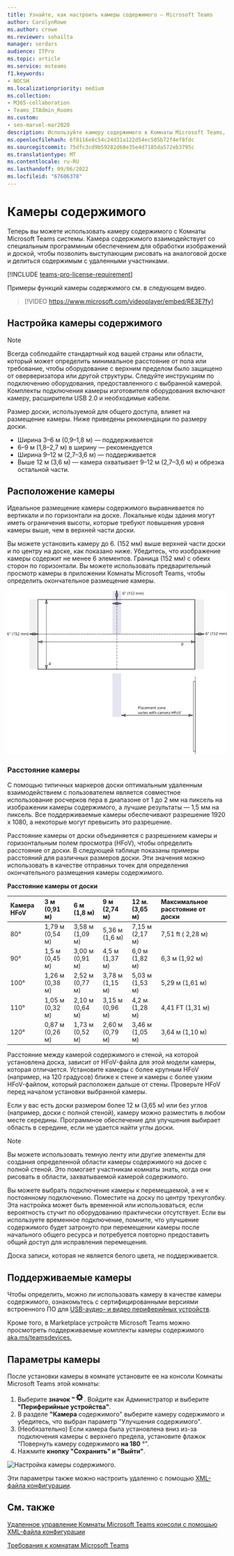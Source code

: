 ```yaml
---
title: Узнайте, как настроить камеры содержимого — Microsoft Teams
author: CarolynRowe
ms.author: crowe
ms.reviewer: sohailta
manager: serdars
audience: ITPro
ms.topic: article
ms.service: msteams
f1.keywords:
- NOCSH
ms.localizationpriority: medium
ms.collection:
- M365-collaboration
- Teams_ITAdmin_Rooms
ms.custom:
- seo-marvel-mar2020
description: Используйте камеру содержимого в Комнаты Microsoft Teams, которая взаимодействует с программой обработки изображений, чтобы выступающие рисовать на аналоговой доске.
ms.openlocfilehash: 6f8116e8c54c24d31a122d54ec505b72f4ef8fdc
ms.sourcegitcommit: 75dfc3cd9b59282d68e35e4d7185da572eb3795c
ms.translationtype: MT
ms.contentlocale: ru-RU
ms.lasthandoff: 09/06/2022
ms.locfileid: "67606378"
---
```

# <a name="content-cameras"></a>Камеры содержимого

Теперь вы можете использовать камеру содержимого с Комнаты Microsoft Teams системы. Камера содержимого взаимодействует со специальным программным обеспечением для обработки изображений и доской, чтобы позволить выступающим рисовать на аналоговой доске и делиться содержимым с удаленными участниками.

[!INCLUDE [teams-pro-license-requirement](../includes/teams-pro-license-requirement.md)]

Примеры функций камеры содержимого см. в следующем видео.

> [!VIDEO https://www.microsoft.com/videoplayer/embed/RE3E7fy]

## <a name="set-up-a-content-camera"></a>Настройка камеры содержимого

> [!NOTE]
> Всегда соблюдайте стандартный код вашей страны или области, который может определить минимальное расстояние от пола или требование, чтобы оборудование с верхним пределом было защищено от оверверизатора или другой структуры. Следуйте инструкциям по подключению оборудования, предоставленного с выбранной камерой. Комплекты подключения камеры изготовителя оборудования включают камеру, расширители USB 2.0 и необходимые кабели.

Размер доски, используемой для общего доступа, влияет на размещение камеры. Ниже приведены рекомендации по размеру доски.

- Ширина 3–6 м (0,9–1,8 м) — поддерживается
- 6–9 м (1,8–2,7 м) в ширину — рекомендуется
- Ширина 9–12 м (2,7–3,6 м) — поддерживается
- Выше 12 м (3,6 м) — камера охватывает 9–12 м (2,7–3,6 м) и обрезка остальной части.

## <a name="camera-location"></a>Расположение камеры

Идеальное размещение камеры содержимого выравнивается по вертикали и по горизонтали на доске. Локальные коды здания могут иметь ограничения высоты, которые требуют повышения уровня камеры выше, чем в верхней части доски.

Вы можете установить камеру до 6. (152 мм) выше верхней части доски и по центру на доске, как показано ниже. Убедитесь, что изображение камеры содержит не менее 6 элементов. Граница (152 мм) с обеих сторон по горизонтали. Вы можете использовать предварительный просмотр камеры в приложении Комнаты Microsoft Teams, чтобы определить окончательное размещение камеры.

![Схема размещения камеры содержимого.](../media/Magic-whiteboard.png)

### <a name="camera-distances"></a>Расстояние камеры

С помощью типичных маркеров доски оптимальным удаленным взаимодействием с пользователем является совместное использование росчерков пера в диапазоне от 1 до 2 мм на пиксель на изображении камеры содержимого, а лучшие результаты — 1,5 мм на пиксель. Все поддерживаемые камеры обеспечивают разрешение 1920 x 1080, а некоторые могут превысить это разрешение.

Расстояние камеры от доски объединяется с разрешением камеры и горизонтальным полем просмотра (HFoV), чтобы определить расстояние от доски. В следующей таблице показаны примеры расстояний для различных размеров доски. Эти значения можно использовать в качестве отправных точек для определения окончательного размещения камеры содержимого.

**Расстояние камеры от доски**

| Камера HFoV |3 м (0,91 м)     | 6 м (1,8 м)    | 9 м (2,74 м)        |12 м.  (3,65 м)         | Максимальное расстояние от доски  |
|:---         |:---               |:---                |:---                 |:---             | :--- |
| 80°         | 1,79 м (0,54 м) | 3,58 м (1,09 м)  | 5,36 м (1,6 м)    |7,15 м (2,17 м) |7,51 ft ( 2,28 м) |
| 90°         | 1,5 м (0,45 м) | 3,00 м (0,91 м)   | 4,5 м (1,37 м)    |6,0 м (1,82 м)    |6,3 м (1,92 м) |
| 100°        | 1,26 м (0,38 м)| 2,52 м (0,77 м)   | 3,78 м (1,15 м)   |5,03 м (1,53 м)   |5,29 м (1,61 м) |
| 110°        | 1,05 м (0,32 м)| 2,10 м (0,64 м)   | 3,15 м (0,96 м)   |4,2 м (1,28 м)    |4,41 FT (1,31 м) |
| 120°        | 0,87 м (0,26 м)| 1,73 м (0,52 м)   | 2,60 м (0,79 м)   |3,46 м (1,05 м)   |3,64 м (1,10 м) |
             

Расстояние между камерой содержимого и стеной, на которой установлена доска, зависит от HFoV-файла для этой модели камеры, которая отличается. Установите камеры с более крупным HFoV (например, на 120 градусов) ближе к стене и камеры с более узким HFoV-файлом, который расположен дальше от стены. Проверьте HFoV перед началом установки выбранной камеры.

Если у вас есть доски размером более 12 м (3,65 м) или без углов (например, доски с полной стеной), камеру можно разместить в любом месте середины. Программное обеспечение для улучшения выбирает область в середине, если не удается найти углы доски.

> [!NOTE]
> Вы можете использовать темную ленту или другие элементы для создания определенной области камеры содержимого на доске с полной стеной. Это помогает участникам комнаты знать, когда они рисовать в области, захватываемой камерой содержимого.
>
> Вы можете выбрать подключение камеры к перемещаемой, а не к постоянному подключению. Поместите на доску по центру трехуголбку. Эта настройка может быть временной или использоваться, если вероятность стучит по оборудованию практически отсутствует. Если вы используете временное подключение, помните, что улучшение содержимого будет затронуто при перемещении камеры после начального общего ресурса и потребуется повторно предоставить общий доступ для исправления перемещения.
>
> Доска записи, которая не является белого цвета, не поддерживается.

## <a name="supported-cameras"></a>Поддерживаемые камеры

Чтобы определить, можно ли использовать камеру в качестве камеры содержимого, ознакомьтесь с сертифицированными версиями встроенного ПО для [USB-аудио- и видео периферийных устройств](requirements.md#certified-firmware-versions-for-usb-audio-and-video-peripherals).

Кроме того, в Marketplace устройств Microsoft Teams можно просмотреть поддерживаемые комплекты камеры содержимого [aka.ms/teamsdevices.](https://aka.ms/teamsdevices)

## <a name="camera-settings"></a>Параметры камеры

После установки камеры в комнате установите ее на консоли Комнаты Microsoft Teams этой комнаты:

1. Выберите **значок "**![Параметры"](../media/70f1b43f-16d6-4172-9139-71d845c4ed5c.png). Войдите как Администратор и выберите **"Периферийные устройства"**.
2. В разделе **"Камера** содержимого" выберите камеру содержимого и убедитесь, что выбран  параметр "Улучшения содержимого".
3. (Необязательно) Если камера была установлена вниз из-за подключения камеры с верхнего предела, установите флажок "Повернуть камеру содержимого **на 180** °".
4. Нажмите **кнопку "Сохранить" и "Выйти"**.

![Настройка камеры содержимого.](../media/content-camera1.png)

Эти параметры также можно настроить удаленно с помощью [XML-файла конфигурации](xml-config-file.md).

## <a name="see-also"></a>См. также

[Удаленное управление Комнаты Microsoft Teams консоли с помощью XML-файла конфигурации](xml-config-file.md)

[Требования к комнатам Microsoft Teams](requirements.md)



